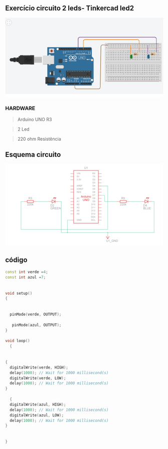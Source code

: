 


## Exercício circuito 2 leds- Tinkercad led2


 ![led2](img/led2.png)









### HARDWARE
> Arduino UNO R3

> 2 Led


> 220 ohm  Resistência






## Esquema circuito

![led2](img/esq2led.png)
















## código
```cpp
const int verde =4;
const int azul =7;


void setup()
{
 
  
  pinMode(verde, OUTPUT);
  
   pinMode(azul, OUTPUT);
}

void loop()
  {
  

{
  digitalWrite(verde, HIGH);
  delay(1000); // Wait for 1000 millisecond(s)
  digitalWrite(verde, LOW);
  delay(1000); // Wait for 1000 millisecond(s)
}
  
  {
  digitalWrite(azul, HIGH);
  delay(1000); // Wait for 1000 millisecond(s)
  digitalWrite(azul, LOW);
  delay(1000); // Wait for 1000 millisecond(s)
}
  
  
}
